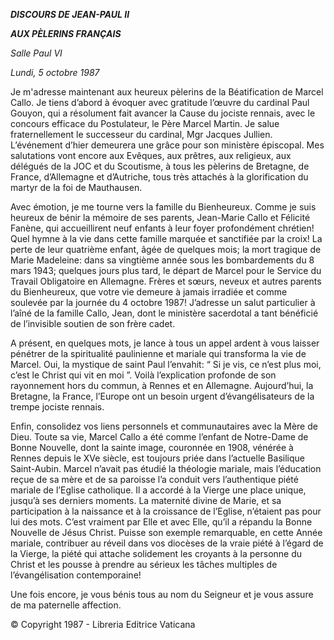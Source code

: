 ***DISCOURS DE JEAN-PAUL II***

***AUX PÈLERINS FRANÇAIS***

*Salle Paul VI*

*Lundi, 5 octobre 1987*

Je m'adresse maintenant aux heureux pèlerins de la Béatification de Marcel Callo. Je tiens d’abord à évoquer avec gratitude l’œuvre du cardinal Paul Gouyon, qui a résolument fait avancer la Cause du jociste rennais, avec le concours efficace du Postulateur, le Père Marcel Martin. Je salue fraternellement le successeur du cardinal, Mgr Jacques Jullien. L’événement d’hier demeurera une grâce pour son ministère épiscopal. Mes salutations vont encore aux Evêques, aux prêtres, aux religieux, aux délégués de la JOC et du Scoutisme, à tous les pèlerins de Bretagne, de France, d’Allemagne et d’Autriche, tous très attachés à la glorification du martyr de la foi de Mauthausen.

Avec émotion, je me tourne vers la famille du Bienheureux. Comme je suis heureux de bénir la mémoire de ses parents, Jean-Marie Callo et Félicité Fanène, qui accueillirent neuf enfants à leur foyer profondément chrétien! Quel hymne à la vie dans cette famille marquée et sanctifiée par la croix! La perte de leur quatrième enfant, âgée de quelques mois; la mort tragique de Marie Madeleine: dans sa vingtième année sous les bombardements du 8 mars 1943; quelques jours plus tard, le départ de Marcel pour le Service du Travail Obligatoire en Allemagne. Frères et sœurs, neveux et autres parents du Bienheureux, que votre vie demeure à jamais irradiée et comme soulevée par la journée du 4 octobre 1987! J’adresse un salut particulier à l’aîné de la famille Callo, Jean, dont le ministère sacerdotal a tant bénéficié de l’invisible soutien de son frère cadet.

A présent, en quelques mots, je lance à tous un appel ardent à vous laisser pénétrer de la spiritualité paulinienne et mariale qui transforma la vie de Marcel. Oui, la mystique de saint Paul l’envahit: “ Si je vis, ce n’est plus moi, c’est le Christ qui vit en moi ”. Voilà l’explication profonde de son rayonnement hors du commun, à Rennes et en Allemagne. Aujourd’hui, la Bretagne, la France, l’Europe ont un besoin urgent d’évangélisateurs de la trempe jociste rennais.

Enfin, consolidez vos liens personnels et communautaires avec la Mère de Dieu. Toute sa vie, Marcel Callo a été comme l’enfant de Notre-Dame de Bonne Nouvelle, dont la sainte image, couronnée en 1908, vénérée à Rennes depuis le XVe siècle, est toujours priée dans l’actuelle Basilique Saint-Aubin. Marcel n’avait pas étudié la théologie mariale, mais l’éducation reçue de sa mère et de sa paroisse l’a conduit vers l’authentique piété mariale de l’Eglise catholique. Il a accordé à la Vierge une place unique, jusqu’à ses derniers moments. La maternité divine de Marie, et sa participation à la naissance et à la croissance de l’Eglise, n’étaient pas pour lui des mots. C’est vraiment par Elle et avec Elle, qu’il a répandu la Bonne Nouvelle de Jésus Christ. Puisse son exemple remarquable, en cette Année mariale, contribuer au réveil dans vos diocèses de la vraie piété à l’égard de la Vierge, la piété qui attache solidement les croyants à la personne du Christ et les pousse à prendre au sérieux les tâches multiples de l’évangélisation contemporaine!

Une fois encore, je vous bénis tous au nom du Seigneur et je vous assure de ma paternelle affection.

© Copyright 1987 - Libreria Editrice Vaticana